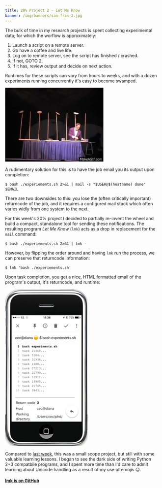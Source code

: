 ```yaml
---
title: 20% Project 2 - Let Me Know
banner: /img/banners/san-fran-2.jpg
---
```


The bulk of time in my research projects is spent collecting experimental data; for which the worflow is approximately:

1. Launch a script on a remote server.
2. Go have a coffee and live life.
3. Log on to remote server, see the script has finished / crashed.
4. If not, GOTO 2.
5. If it has, review output and decide on next action.

Runtimes for these scripts can vary from hours to weeks, and with a dozen experiments running concurrently it's easy to become swamped.

![Spinning Plates](/images/2017-04-19-plates.gif)

A rudimentary solution for this is to have the job email you its output upon completion:

```
$ bash ./experiements.sh 2>&1 | mail -s "$USER@$(hostname) done" $EMAIL
```

There are two downsides to this: you lose the (often critically important) returncode of the job, and it requires a configured mail stack which often varies widly from one system to the next.

For this week's 20% project I decided to partially re-invent the wheel and build a compact, standalone tool for sending these notifications. The resulting program *Let Me Know* (`lmk`) acts as a drop in replacement for the `mail` command:

```
$ bash ./experiements.sh 2>&1 | lmk -
```

However, by flipping the order around and having `lmk` run the process, we can preserve that returncode information:

```
$ lmk 'bash ./experiements.sh'
```

Upon task completion, you get a nice, HTML formatted email of the program's output, it's returncode, and runtime:

![Email Notification](/images/2017-04-19-lmk.png)

Compared to [last week](posts/20pc-1-bazel), this was a small scope project, but still with some valuable learning lessons. I began to see the dark side of writing Python 2+3 compatbile programs, and I spent more time than I'd care to admit learning about Unicode handling as a result of my use of emojis 😉.

#### [lmk is on GitHub](https://github.com/ChrisCummins/lmk)
